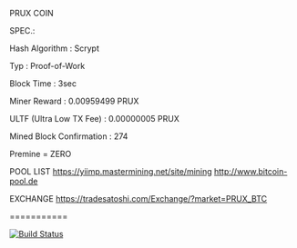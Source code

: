 PRUX COIN  

SPEC.:

Hash Algorithm : Scrypt

Typ : Proof-of-Work

Block Time : 3sec

Miner Reward : 0.00959499 PRUX

ULTF (Ultra Low TX Fee) : 0.00000005 PRUX

Mined Block Confirmation : 274

Premine = ZERO



POOL LIST 
https://yiimp.mastermining.net/site/mining
http://www.bitcoin-pool.de


EXCHANGE
https://tradesatoshi.com/Exchange/?market=PRUX_BTC 

===========

[![Build Status](https://*************.png?branch=master)](https:/***********/prux)



